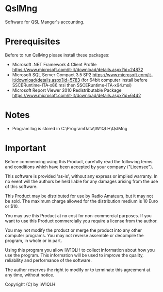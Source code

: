 # QslMng
Software for QSL Manger's accounting.

# Prerequisites
Before to run QslMng please install these packages:
- Microsoft .NET Framework 4 Client Profile https://www.microsoft.com/it-it/download/details.aspx?id=24872
- Microsoft SQL Server Compact 3.5 SP2 https://www.microsoft.com/it-it/download/details.aspx?id=5783 (for 64bit computer install before SSCERuntime-ITA-x86.msi then SSCERuntime-ITA-x64.msi)
- Microsoft Report Viewer 2010 Redistributable Package https://www.microsoft.com/it-it/download/details.aspx?id=6442

# Notes
- Program log is stored in C:\ProgramData\IW1QLH\QslMng

# Important
Before commencing using this Product, carefully read the following terms and conditions which have been accepted by your company ("Licensee").

This software is provided 'as-is', without any express or implied warranty. In no event will the authors be held liable for any damages arising from the use of this software.

This Product may be distributed for use by Radio Amateurs, but it may not be sold. The maximum charge allowed for the distribution medium is 10 Euro or $10.

You may use this Product at no cost for non-commercial purposes. If you want to use this Product commercially you require a license from the author.

You may not modify the product or merge the product into any other computer programs. You may not reverse assemble or decompile the program, in whole or in part.

Using this program you allow IW1QLH to collect information about how you use the program. This information will be used to improve the quality, reliability and performance of the software.

The author reserves the right to modify or to terminate this agreement at any time, without notice.


Copyright (C) by IW1QLH
